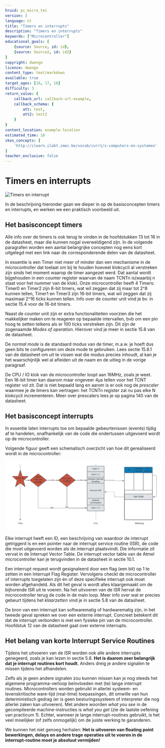 ```yaml
---
hruid: pc_micro_tei
version: 3
language: nl
title: "Timers en interrupts"
description: "Timers en interrupts"
keywords: ["Microcontroller"]
educational_goals: [
    {source: Source, id: id}, 
    {source: Source2, id: id2}
]
copyright: dwengo
licence: dwengo
content_type: text/markdown
available: true
target_ages: [16, 17, 18]
difficulty: 3
return_value: {
    callback_url: callback-url-example,
    callback_schema: {
        att: test,
        att2: test2
    }
}
content_location: example-location
estimated_time: 10
skos_concepts: [
    'http://ilearn.ilabt.imec.be/vocab/curr1/s-computers-en-systemen'
]
teacher_exclusive: false
---
```

# Timers en interrupts

![](@youtube/https://www.youtube.com/embed/5PnCgXMj7E4 "Timers en interrupt")

In de beschrijving hieronder gaan we dieper in op de basisconcepten timers en interrupts, en werken we een praktisch voorbeeld uit.


## Het basisconcept timers

Alle info over de timers is ook terug te vinden in de hoofdstukken 13 tot 16 in de datasheet, maar die kunnen nogal overweldigend zijn. In de volgende paragrafen worden een aantal belangrijke concepten nog eens kort uitgelegd met een link naar de corresponderende delen van de datasheet.

In essentie is een Timer niet meer of minder dan een mechanisme in de microcontroller dat toelaat om bij te houden hoeveel klokcycli al verstreken zijn sinds het moment waarop de timer aangezet werd. Dat aantal wordt bijgehouden in een counter register waarvan de naam TCNTn is(waarbij n staat voor het nummer van de klok). Onze microcontroller heeft 4 Timers: Timer0 en Timer2 zijn 8-bit timers, wat wil zeggen dat zij maar tot 2^8 kunnen tellen, Timer1 en Timer3 zijn 16-bit timers, wat wil zeggen dat zij maximaal 2^16 ticks kunnen tellen. Info over de counter unit vind je bv. in sectie 15.4 voor de 16-bit timers.

Naast de counter unit zijn er extra functionaliteiten voorzien die het makkelijker maken om te reageren op bepaalde intervallen, bvb om een pin hoog te zetten telkens als er 100 ticks verstreken zijn. Dit zijn de zogenaamde *Modes of operation*. Hierover vind je meer in sectie 15.8 van de datasheet.

De *normal mode* is de standaard modus van de timer, m.a.w. je hoeft dus geen bits te configureren om deze mode te gebruiken. Lees sectie 15.8.1 van de datasheet om uit te vissen wat die modus precies inhoudt, al kan je het waarschijnlijk wel al afleiden uit de naam en de uitleg in de vorige paragraaf.

De CPU / IO klok van de microcontroller loopt aan 16MHz, zoals je weet. Een 16-bit timer kan daarom maar ongeveer 4µs tellen voor het TCNT register vol zit. Dat is niet bepaald lang en aarom is er ook nog de *prescaler* waarmee je de timers kan vertragen: het TCNTn register zal nu pas elke N klokcycli incrementeren. Meer over prescalers lees je op pagina 140 van de datasheet.


## Het basisconcept interrupts

In essentie laten interrupts toe om bepaalde gebeurtenissen (events) tijdig af te handelen, onafhankelijk van de code die ondertussen uitgevoerd wordt op de microcontroller.

Volgende figuur geeft een schematisch overzicht van hoe dit gerealiseerd wordt in de microcontroller: 

![](embed/interrupts.png "interrupts")

Elke interrupt heeft een ID, een beschrijving van waardoor de interrupt getriggerd is en een pointer naar de interrupt service routine (ISR), de code die moet uitgevoerd worden als de interrupt plaatsvindt. Die informatie zit vervat in de Interrupt Vector Table. De interrupt vector table van de Atmel microcontroller kan je terugvinden in de datasheet in sectie 10.1.

Een interrupt request wordt gesignaleerd door een flag (een bit) op 1 te zetten in een Interrupt Flag Register. Vervolgens checkt de microcontroller of interrupts toegelaten zijn én of deze specifieke interrupt ook moet worden afgehandeld. Als dit het geval is wordt alles klaargemaakt om de bijhorende ISR uit te voeren. Na het uitvoeren van de ISR hervat de microcontroller terug de code in de main loop. Meer info over wat er precies gebeurt tijdens het *klaarzetten* vind je in sectie 5.8 van de datasheet.

De bron van een interrupt kan softwarematig of hardwarematig zijn, in het tweede geval spreken we over een externe interrupt. Concreet betekent dit dat de interrupt verbonden is met een fysieke pin van de microcontroller. Hoofdstuk 12 van de datasheet gaat over externe interrupts.


## Het belang van korte Interrupt Service Routines

Tijdens het uitvoeren van de ISR worden ook alle andere interrupts genegeerd, zoals je kan lezen in sectie 5.8. **Het is daarom zeer belangrijk dat je interrupt routines kort houdt**. Anders dreig je andere signalen te missen tijdens het afhandelen.

Zelfs als je geen andere signalen zou kunnen missen kan je nog steeds het algemene programma-verloop beïnvloeden met (te) lange interrupt routines. Microcontrollers worden gebruikt in allerlei systeem- en levenskritische ware-tijd (real-time) toepassingen, dit omwille van hun deterministisch gedrag (er is geen besturingssysteem of interpreter die nog allerlei zaken kan uitvoeren). Met andere woorden *what you see* in de gecompileerde machine-instructies is *what you get* (zie de laatste oefening van practicum 1). Echter, wanneer je lange interrupt-routines gebruikt, is het veel moeilijker (of zelfs onmogelijk) om de juiste werking te garanderen.

We kunnen het niet genoeg herhalen: **Het is uitvoeren van floating point bewerkingen, delays en andere trage operaties uit te voeren in de interrupt-routine moet je absoluut vermijden!**